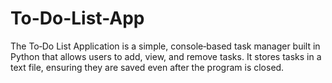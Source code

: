 # To-Do-List-App
The To‑Do List Application is a simple, console‑based task manager built in Python that allows users to add, view, and remove tasks. It stores tasks in a text file, ensuring they are saved even after the program is closed.

